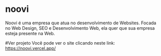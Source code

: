 # noovi
Noovi é uma empresa que atua no desenvolvimento de Websites. Focada no Web Design, SEO e Desenvolvimento Web, ela quer que sua empresa esteja presente na Web.

#Ver projeto
Você pode ver o site clicando neste link: https://noovi.vercel.app/
